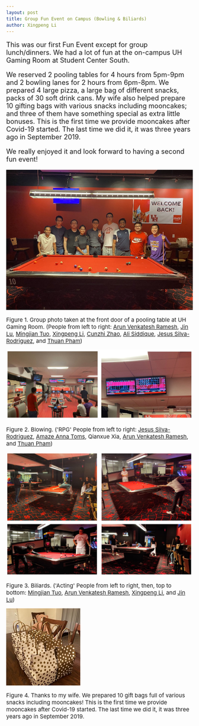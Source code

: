 ```yaml
---
layout: post
title: Group Fun Event on Campus (Bowling & Biliards) 
author: Xingpeng Li
---
```


<div class="smallhead" style="font-size:18px;">
<!--      <p style="color:black; font-size:18px;"> -->
      <p>
This was our first Fun Event except for group lunch/dinners. We had a lot of fun at the on-campus UH Gaming Room at Student Center South.
      </p>
</div>


<div class="smallhead" style="font-size:18px;">
      <p>
We reserved 2 pooling tables for 4 hours from 5pm-9pm and 2 bowling lanes for 2 hours from 6pm-8pm. We prepared 4 large pizza, a large bag of different snacks, packs of 30 soft drink cans. My wife also helped prepare 10 gifting bags with various snacks including mooncakes; and three of them have something special as extra little bonuses. This is the first time we provide mooncakes after Covid-19 started. The last time we did it, it was three years ago in September 2019.
      </p>
</div>

<div class="smallhead" style="font-size:18px;">
      <p>
We really enjoyed it and look forward to having a second fun event!
      </p>
</div>


![](/images/blog/2022.09.02_Grp-Photo.jpg)
<p></p>
<span class="text-figure-legend"  style="font-size:15px;">
Figure 1. Group photo taken at the front door of a pooling table at UH Gaming Room. (People from left to right: <a class="off" href="/people/Arun-Venkatesh-Ramesh/">Arun Venkatesh Ramesh</a>, <a class="off" href="/people/Jin-Lu/">Jin Lu</a>,  <a class="off" href="/people/Mingjian-Tuo/">Mingjian Tuo</a>, <a class="off" href="/people/Xingpeng-Li/">Xingpeng Li</a>, <a class="off" href="/people/Cunzhi-Zhao/">Cunzhi Zhao</a>, <a class="off" href="/people/Ali-Siddique/">Ali Siddique</a>, <a class="off" href="/people/Jesus-SilvaRodriguez/">Jesus Silva-Rodriguez</a>, and <a class="off" href="/people/Thuan-Pham/">Thuan Pham</a>)
</span>

![](/images/blog/2022.09.02_Bowling_combined.jpg)
<p></p>
<span class="text-figure-legend" style="font-size:15px;">
Figure 2. Blowing. ('RPG' People from left to right: <a class="off" href="/people/Jesus-SilvaRodriguez/">Jesus Silva-Rodriguez</a>, <a class="off" href="/people/Amaze-Anna-Toms/">Amaze Anna Toms</a>, Qianxue Xia, <a class="off" href="/people/Arun-Venkatesh-Ramesh/">Arun Venkatesh Ramesh</a>, and <a class="off" href="/people/Thuan-Pham/">Thuan Pham</a>)

</span>

![](/images/blog/2022.09.02_biliard_combined.jpg)
<p></p>
<span class="text-figure-legend" style="font-size:15px;">
Figure 3. Biliards. ('Acting' People from left to right, then, top to bottom: <a class="off" href="/people/Mingjian-Tuo/">Mingjian Tuo</a>, <a class="off" href="/people/Arun-Venkatesh-Ramesh/">Arun Venkatesh Ramesh</a>, <a class="off" href="/people/Xingpeng-Li/">Xingpeng Li</a>, and <a class="off" href="/people/Jin-Lu/">Jin Lu</a>)
</span>

![](/images/blog/2022.09.02_Gift-Bag.jpg)
<p></p>
<span class="text-figure-legend" style="font-size:15px;">
Figure 4. Thanks to my wife. We prepared 10 gift bags full of various snacks including mooncakes! This is the first time we provide mooncakes after Covid-19 started. The last time we did it, it was three years ago in September 2019.
</span>

